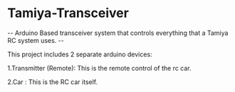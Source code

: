 # Tamiya-Transceiver
-- Arduino Based transceiver system that controls everything that a Tamiya RC system uses. --

This project includes 2 separate arduino devices:

1.Transmitter (Remote): This is the remote control of the rc car.

2.Car : This is the RC car itself.

